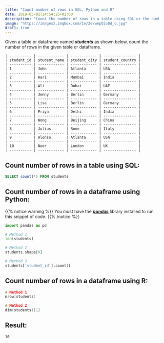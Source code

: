 ```yaml
---
title: "Count number of rows in SQL, Python and R"
date: 2019-05-01T14:54:25+01:00
description: "Count the number of rows in a table using SQL or the number of rows in a dataframe using Pandas in Python or R."
image: "https://images2.imgbox.com/1e/2e/wepOioBd_o.jpg"
draft: true
---
```


Given a table or dataframe named *__students__* as shown below, count the number of rows in the given table or dataframe.

```
| ---------- | ------------ | ------------ | --------------- |
| student_id | student_name | student_city | student_country |
| ---------- | ------------ | ------------ | --------------- |
| 1          | John         | Atlanta      | USA             |
| ---------- | ------------ | ------------ | --------------- |
| 2          | Hari         | Mumbai       | India           |
| ---------- | ------------ | ------------ | --------------- |
| 3          | Ali          | Dubai        | UAE             |
| ---------- | ------------ | ------------ | --------------- |
| 4          | Jenny        | Berlin       | Germany         |
| ---------- | ------------ | ------------ | --------------- |
| 5          | Lisa         | Berlin       | Germany         |
| ---------- | ------------ | ------------ | --------------- |
| 6          | Priya        | Delhi        | India           |
| ---------- | ------------ | ------------ | --------------- |
| 7          | Wong         | Beijing      | China           |
| ---------- | ------------ | ------------ | --------------- |
| 8          | Julius       | Rome         | Italy           |
| ---------- | ------------ | ------------ | --------------- |
| 9          | Alonso       | Atlanta      | USA             |
| ---------- | ------------ | ------------ | --------------- |
| 10         | Noor         | London       | UK              |
| ---------- | ------------ | ------------ | --------------- |
```

## Count number of rows in a table using SQL:

```SQL
SELECT count(*) FROM students
```

## Count number of rows in a dataframe using Python:

{{% notice warning %}}
You must have the *__[pandas](https://pandas.pydata.org/)__* library installed to run this snippet of code.
{{% /notice %}}

```Python
import pandas as pd

# Method 1
len(students)

# Method 2
students.shape[0]

# Method 3
students['student_id'].count()
```

## Count number of rows in a dataframe using R:

```C
# Method 1
nrow(students)

# Method 2
dim(students)[1]
```

## Result:

```
10
```